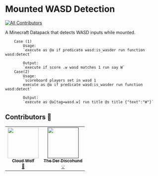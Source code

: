 # Mounted WASD Detection
<!-- ALL-CONTRIBUTORS-BADGE:START - Do not remove or modify this section -->
[![All Contributors](https://img.shields.io/badge/all_contributors-2-orange.svg?style=flat-square)](#contributors-)
<!-- ALL-CONTRIBUTORS-BADGE:END -->
A Minecraft Datapack that detects WASD inputs while mounted.

```Two use methods:
	Case (1)
		Usage:
		`execute as @a if predicate wasd:is_wasder run function wasd:detect`

		Output:
		`execute if score .w wasd matches 1 run say W`
	Case(2)
		Usage:
		`scoreboard players set in wasd 1
		execute as @a if predicate wasd:is_wasder run function wasd:detect`

		Output:
		`execute as @a[tag=wasd.w] run title @s title {"text":"W"}`
```
## Contributors 🧱

<!-- prettier-ignore-start -->
<!-- markdownlint-disable -->
<table>
  <tr>
    <td align="center"><a href="https://github.com/CLoudWolfYT"><img src="https://avatars.githubusercontent.com/u/64243799?v=4" width="100px;" alt=""/><br /><sub><b>Cloud Wolf</b></sub></a><br /><a href="#" title="Datapack Creator">🔨</a></td>
    <td align="center"><a href=""><img src="https://avatars.githubusercontent.com/u/0" width="100px;" alt=""/><br /><sub><b>The Der Discohund</b></sub></a><br /><a href="#" title="Theory Contributor">💡</a></td>
    
  </tr>
</table>

<!-- markdownlint-enable -->
<!-- prettier-ignore-end -->
